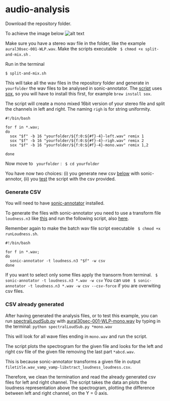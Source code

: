 # audio-analysis

Download the repository folder.

To achieve the image below ![alt text][img]

Make sure you have a stereo wav file in the folder, like the example ```aural30sec-001-WLP.wav```.
Make the scripts executable ``` $ chmod +x split-and-mix.sh``` . 

Run in the terminal

``` $ split-and-mix.sh ```

This will take all the wav files in the repository folder and generate in ``` yourfolder```  the wav files to be analysed in sonic-annotator. The [script](https://github.com/amilo/audio-analysis/blob/master/split-and-mix.sh) uses [sox](http://sox.sourceforge.net/), so you will have to install this first, for example ```brew install sox```.

The script will create a mono mixed 16bit version of your stereo file and split the channels in left and right.
The naming ```righ``` is for string uniformity.

``` 
#!/bin/bash

for f in *.wav;  
do 
  sox "$f" -b 16 "yourfolder/${f:0:${#f}-4}-left.wav" remix 1  
  sox "$f" -b 16 "yourfolder/${f:0:${#f}-4}-righ.wav" remix 2  
  sox "$f" -b 16 "yourfolder/${f:0:${#f}-4}-mono.wav" remix 1,2  
  
done  
```
Now move to ``` yourfolder``` :
``` $ cd yourfolder``` 

You have now two choices: (i) you generate new csv [below](###generate-csv) with sonic-annotor, (ii) you [test](###csv-already-generated) the script with the csv provided.

### Generate CSV

You will need to have [sonic-annotator](https://code.soundsoftware.ac.uk/projects/sonic-annotator/wiki) installed. 

To generate the files with sonic-annotator you need to use a transform file ``` loudness.n3``` like [this](https://github.com/amilo/audio-analysis/blob/master/yourfolder/loudness.n3) and run the following script, also [here](https://github.com/amilo/audio-analysis/blob/master/yourfolder/runLoudness.sh). 

Remember again to make the batch wav file script executable ``` $ chmod +x runLoudness.sh```. 

``` 
#!/bin/bash

for f in *.wav;
do
  sonic-annotator -t loudness.n3 "$f" -w csv
done
``` 

If you want to select only some files apply the transorm from terminal.
``` $ sonic-annotator -t loudness.n3 *.wav -w csv```
You can use ``` $ sonic-annotator -t loudness.n3 *.wav -w csv --csv-force``` if you are overwiting csv files.


### CSV already generated

After having generated the analysis files, or to test this example, you can run [spectralLoudSub.py][python-script] with [aural30sec-001-WLP-mono.wav][example-wav] by typing in the terminal:
``` python spectralLoudSub.py *mono.wav ```

This will look for all wave files ending in ``` mono.wav ``` and run the script.

The script plots the spectrogram for the given file and looks for the left and right csv file of the given file removing the last part ```*abcd.wav```.

This is because sonic-annotator transforms a given file in output 
``` filetitle.wav_vamp_vamp-libxtract_loudness_loudness.csv ```.

Therefore, we clean the termination and read the already generated csv files for left and right channel. The script takes the data an plots the loudness representation above the spectrogram, plotting the difference between left and right channel, on the Y = 0 axis.


[img]: aural30sec-001-WLP-mono-Subtraction.png "Example Image"
[python-script]: https://github.com/amilo/audio-analysis/blob/master/spectralLoudSub.py
[example-wav]: https://github.com/amilo/audio-analysis/blob/master/aural30sec-001-WLP-mono.wav

